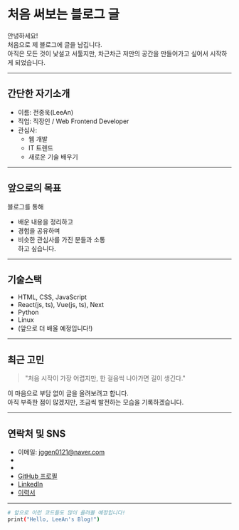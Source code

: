 # 처음 써보는 블로그 글

안녕하세요!  
처음으로 제 블로그에 글을 남깁니다.  
아직은 모든 것이 낯설고 서툴지만, 차근차근 저만의 공간을 만들어가고 싶어서 시작하게 되었습니다.

---

## 간단한 자기소개

- 이름: 전종욱(LeeAn)
- 직업: 직장인 / Web Frontend Developer
- 관심사:
  - 웹 개발
  - IT 트렌드
  - 새로운 기술 배우기

---

## 앞으로의 목표

블로그를 통해
- 배운 내용을 정리하고
- 경험을 공유하며
- 비슷한 관심사를 가진 분들과 소통  
  하고 싶습니다.

---

## 기술스택

- HTML, CSS, JavaScript
- React(js, ts), Vue(js, ts), Next
- Python
- Linux
- (앞으로 더 배울 예정입니다!)

---

## 최근 고민

> "처음 시작이 가장 어렵지만, 한 걸음씩 나아가면 길이 생긴다."

이 마음으로 부담 없이 글을 올려보려고 합니다.  
아직 부족한 점이 많겠지만, 조금씩 발전하는 모습을 기록하겠습니다.

---

## 연락처 및 SNS
- 이메일: jggen0121@naver.com
- 
- 
- [GitHub 프로필](https://github.com/LeeAn0121)
- [LinkedIn](https://www.linkedin.com/in/jggen0121/)
- [이력서](https://docs.google.com/document/d/193rkfgeLlC52wskkCaOffK7R5EpeyHLlbPQX4f73Hv8/edit?usp=sharing)


---

```bash
# 앞으로 이런 코드들도 많이 올려볼 예정입니다!
print("Hello, LeeAn's Blog!")
